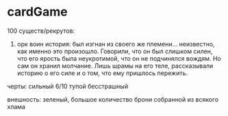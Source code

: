 # cardGame

100 существ/рекрутов:

1) орк воин
история: был изгнан из своего же племени... неизвестно, как именно это произошло. Говорили, что он был слишком силен, что его ярость была неукротимой, что он не подчинялся вождям. Но сам он хранил молчание. Лишь шрамы на его теле, рассказывали историю о его силе и о том, что ему пришлось пережить.
  
  черты: сильный 6/10 тупой бесстрашный
  
  внешность: зеленый, большое количество брони собранной из всякого хлама 
